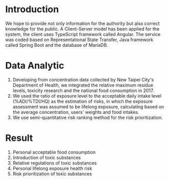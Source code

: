 # Introduction

We hope to provide not only information for the authority but also correct knowledge for the public.
A Client-Server model has been applied for the system, the client uses TypeScript framework called Angular.
The service was coded based on Representational State Transfer, Java framework called Spring Boot and the database of MariaDB.

# Data Analytic

1. Developing from concentration data collected by New Taipei City's Department of Health, we integrated the relative maximum residue levels, toxicity research and the national food consumption in 2017. 
2. We used the ratio of exposure level to the acceptable daily intake level (%ADI/%TDI/HQ) as the estimation of risks, in which the exposure assessment was assumed to be lifelong exposure, calculating based on the average concentration, users' weights and food intakes. 
3. We use semi-quantitative risk ranking method for the risk prioritization.

# Result

1. Personal acceptable food consumption
2. Introduction of toxic substances
3. Relative regulations of toxic substances
4. Personal lifelong exposure health risk
5. Risk prioritization of toxic substances
